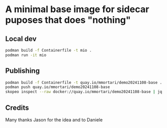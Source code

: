 # A minimal base image for sidecar puposes that does "nothing"

## Local dev

```sh
podman build -f Containerfile -t mio .
podman run -it mio
```

## Publishing

```sh
podman build -f Containerfile -t quay.io/mmortari/demo20241108-base .
podman push quay.io/mmortari/demo20241108-base 
skopeo inspect --raw docker://quay.io/mmortari/demo20241108-base | jq
```

## Credits

Many thanks Jason for the idea and to Daniele
